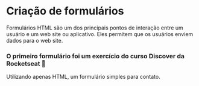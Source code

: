 # Criação de formulários

Formulários HTML são um dos principais pontos de interação entre um usuário e um web site ou aplicativo. Eles permitem que os usuários enviem dados para o web site. 

### O primeiro formulário foi um exercício do curso Discover da Rocketseat 🚀
Utilizando apenas HTML, um formulário simples para contato.
